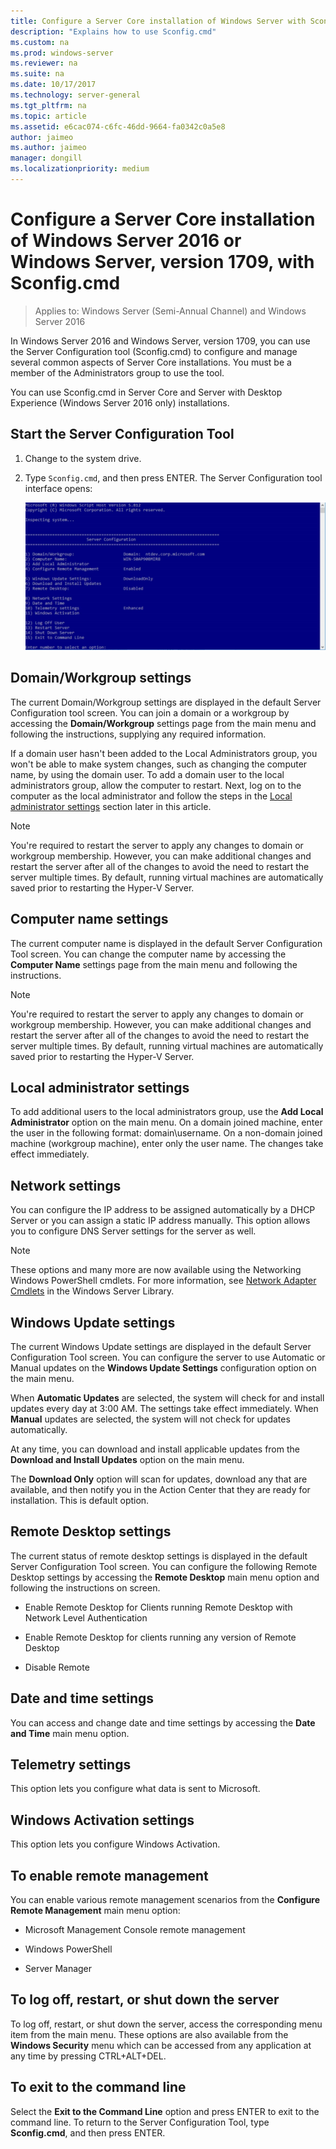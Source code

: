 ```yaml
---
title: Configure a Server Core installation of Windows Server with Sconfig.cmd
description: "Explains how to use Sconfig.cmd" 
ms.custom: na
ms.prod: windows-server
ms.reviewer: na
ms.suite: na
ms.date: 10/17/2017
ms.technology: server-general
ms.tgt_pltfrm: na
ms.topic: article
ms.assetid: e6cac074-c6fc-46dd-9664-fa0342c0a5e8
author: jaimeo
ms.author: jaimeo
manager: dongill
ms.localizationpriority: medium
---
```


# Configure a Server Core installation of Windows Server 2016 or Windows Server, version 1709, with Sconfig.cmd

> Applies to: Windows Server (Semi-Annual Channel) and Windows Server 2016

In Windows Server 2016 and Windows Server, version 1709, you can use the Server Configuration tool (Sconfig.cmd) to configure and manage several common aspects of Server Core installations. You must be a member of the Administrators group to use the tool.

You can use Sconfig.cmd in Server Core and Server with Desktop Experience (Windows Server 2016 only) installations.

## Start the Server Configuration Tool

1. Change to the system drive.

2. Type `Sconfig.cmd`, and then press ENTER. The Server Configuration tool interface opens:

    ![Screenshot of Sconfig.cmd user interface](media/mainsconfigpage.png)

## Domain/Workgroup settings

The current Domain/Workgroup settings are displayed in the default Server Configuration tool screen. You can join a domain or a workgroup by accessing the **Domain/Workgroup** settings page from the main menu and following the instructions, supplying any required information.

If a domain user hasn't been added to the Local Administrators group, you won't be able to make system changes, such as changing the computer name, by using the domain user. To add a domain user to the local administrators group, allow the computer to restart. Next, log on to the computer as the local administrator and follow the steps in the [Local administrator settings](#local-administrator-settings) section later in this article.

> [!NOTE]
> You're required to restart the server to apply any changes to domain or workgroup membership. However, you can make additional changes and restart the server after all of the changes to avoid the need to restart the server multiple times. By default, running virtual machines are automatically saved prior to restarting the Hyper-V Server.

## Computer name settings

The current computer name is displayed in the default Server Configuration Tool screen. You can change the computer name by accessing the **Computer Name** settings page from the main menu and following the instructions.

> [!NOTE]
> You're required to restart the server to apply any changes to domain or workgroup membership. However, you can make additional changes and restart the server after all of the changes to avoid the need to restart the server multiple times. By default, running virtual machines are automatically saved prior to restarting the Hyper-V Server.

## Local administrator settings

To add additional users to the local administrators group, use the **Add Local Administrator** option on the main menu. On a domain joined machine, enter the user in the following format: domain\username. On a non-domain joined machine (workgroup machine), enter only the user name. The changes take effect immediately.

## Network settings

You can configure the IP address to be assigned automatically by a DHCP Server or you can assign a static IP address manually. This option allows you to configure DNS Server settings for the server as well.

> [!NOTE]
> These options and many more are now available using the Networking Windows PowerShell cmdlets. For more information, see [Network Adapter Cmdlets](https://docs.microsoft.com/powershell/module/netadapter/?view=win10-ps) in the Windows Server Library.

## Windows Update settings

The current Windows Update settings are displayed in the default Server Configuration Tool screen. You can configure the server to use Automatic or Manual updates on the **Windows Update Settings** configuration option on the main menu.

When **Automatic Updates** are selected, the system will check for and install updates every day at 3:00 AM. The settings take effect immediately. When **Manual** updates are selected, the system will not check for updates automatically.

At any time, you can download and install applicable updates from the **Download and Install Updates** option on the main menu.

The **Download Only** option will scan for updates, download any that are available, and then notify you in the Action Center that they are ready for installation. This is default option.

## Remote Desktop settings

The current status of remote desktop settings is displayed in the default Server Configuration Tool screen. You can configure the following Remote Desktop settings by accessing the **Remote Desktop** main menu option and following the instructions on screen.

- Enable Remote Desktop for Clients running Remote Desktop with Network Level Authentication

- Enable Remote Desktop for clients running any version of Remote Desktop

- Disable Remote

## Date and time settings

You can access and change date and time settings by accessing the **Date and Time** main menu option.

## Telemetry settings

This option lets you configure what data is sent to Microsoft.

## Windows Activation settings

This option lets you configure Windows Activation.

## To enable remote management

You can enable various remote management scenarios from the **Configure Remote Management** main menu option:

- Microsoft Management Console remote management

- Windows PowerShell

- Server Manager  

## To log off, restart, or shut down the server

To log off, restart, or shut down the server, access the corresponding menu item from the main menu. These options are also available from the **Windows Security** menu which can be accessed from any application at any time by pressing CTRL+ALT+DEL.  

## To exit to the command line
  
Select the **Exit to the Command Line** option and press ENTER to exit to the command line. To return to the Server Configuration Tool, type **Sconfig.cmd**, and then press ENTER.
